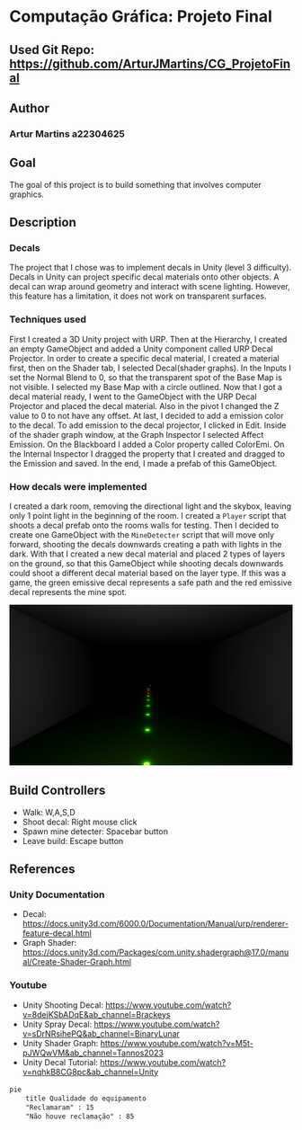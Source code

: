 # Computação Gráfica: Projeto Final

## Used Git Repo: <https://github.com/ArturJMartins/CG_ProjetoFinal>

## Author

### Artur Martins a22304625

## Goal

The goal of this project is to build something that involves computer graphics.

## Description

### Decals

The project that I chose was to implement decals in Unity (level 3 difficulty). Decals in Unity can project specific decal materials onto other objects. A decal can wrap around geometry and interact with scene lighting. However, this feature has a limitation, it does not work on transparent surfaces.

### Techniques used

First I created a 3D Unity project with URP. Then at the Hierarchy, I created an empty GameObject and added a Unity component called URP Decal Projector. In order to create a specific decal material, I created a material first, then on the Shader tab, I selected Decal(shader graphs). In the Inputs I set the Normal Blend to 0, so that the transparent spot of the Base Map is not visible. I selected my Base Map with a circle outlined. Now that I got a decal material ready, I went to the GameObject with the URP Decal Projector and placed the decal material. Also in the pivot I changed the Z value to 0 to not have any offset. At last, I decided to add a emission color to the decal. To add emission to the decal projector, I clicked in Edit. Inside of the shader graph window, at the Graph Inspector I selected Affect Emission. On the Blackboard I added a Color property called ColorEmi. On the Internal Inspector I dragged the property that I created and dragged to the Emission and saved.
In the end, I made a prefab of this GameObject.

### How decals were implemented

I created a dark room, removing the directional light and the skybox, leaving only 1 point light in the beginning of the room. I created a `Player` script that shoots a decal prefab onto the rooms walls for testing. Then I decided to create one GameObject with the `MineDetecter` script that will move only forward, shooting the decals downwards creating a path with lights in the dark. With that I created a new decal material and placed 2 types of layers on the ground, so that this GameObject while shooting decals downwards could shoot a different decal material based on the layer type. If this was a game, the green emissive decal represents a safe path and the red emissive decal represents the mine spot.  

![Screenshot of the app](Images/Decals.png "Build decals")

## Build Controllers

- Walk: W,A,S,D
- Shoot decal: Right mouse click
- Spawn mine detecter: Spacebar button
- Leave build: Escape button

## References

### Unity Documentation

- Decal: <https://docs.unity3d.com/6000.0/Documentation/Manual/urp/renderer-feature-decal.html>
- Graph Shader: <https://docs.unity3d.com/Packages/com.unity.shadergraph@17.0/manual/Create-Shader-Graph.html>

### Youtube

- Unity Shooting Decal: <https://www.youtube.com/watch?v=8dejKSbADqE&ab_channel=Brackeys>
- Unity Spray Decal: <https://www.youtube.com/watch?v=sDrNRsihePQ&ab_channel=BinaryLunar>
- Unity Shader Graph: <https://www.youtube.com/watch?v=M5t-pJWQwVM&ab_channel=Tannos2023>
- Unity Decal Tutorial: <https://www.youtube.com/watch?v=nqhkB8CG8pc&ab_channel=Unity>

```mermaid
pie
    title Qualidade do equipamento
    "Reclamaram" : 15
    "Não houve reclamação" : 85
```
